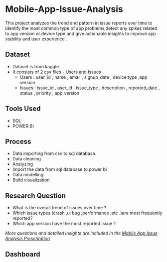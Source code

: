 # Mobile-App-Issue-Analysis
  This project analyzes the trend and pattern in issue reports over time to identify the most common type of app problems,detect any spikes related to app version or device type and give actionable insights to        improve app stability and user experience .
  
## Dataset
 - Dataset is from kaggle.
 - It consists of 2 csv files - Users and Issues
   - Users : user_id , name , email , signup_date , device type ,app version
   - Issues : issue_id , user_id , issue_type , description , reported_date , status , priority , app_version

## Tools Used
- SQL
- POWER BI
  

## Process
- Data importing from csv to sql database.
- Data cleaning
- Analyzing
- Import the data from sql database to power bi
- Data modelling
- Build visualization

## Research Question
- What is the overall trend of issues over time ?
- Which issue types (crash ,ui bug ,performance ,etc .)are most frequently reported?
- Which app version have the most reported issue ?


*More questions and detailed insights are included in the [Mobile App Issue Analysis Presentation](https://github.com/ManyaGupta-mg/Mobile-App-Issue-Analysis/blob/main/Mobile%20App%20Issue%20Analysis%20Presentation.pdf)*

## Dashboard

